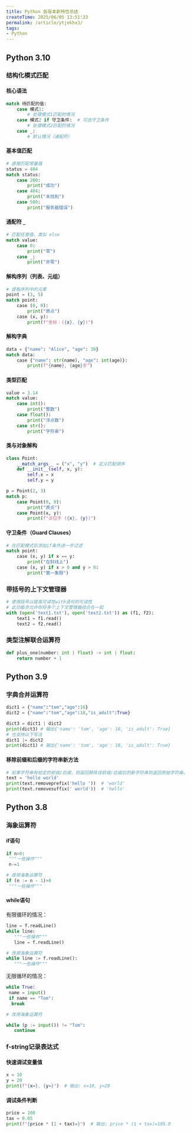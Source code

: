 ```yaml
---
title: Python 各版本新特性总结
createTime: 2025/06/05 13:51:33
permalink: /article/ytjekhx3/
tags:
- Python
---
```

## Python 3.10

### 结构化模式匹配

#### 核心语法

```python
match 待匹配的值:
    case 模式1:
        # 处理模式1匹配的情况
    case 模式2 if 守卫条件:  # 可选守卫条件
        # 处理模式2匹配的情况
    case _:
        # 默认情况（通配符）
```

#### 基本值匹配

```python
# 直接匹配常量值
status = 404
match status:
    case 200:
        print("成功")
    case 404:
        print("未找到")
    case 500:
        print("服务器错误")
```

#### 通配符 `_`

```python
# 匹配任意值，类似 else
match value:
    case 0:
        print("零")
    case _:
        print("非零")
```

#### 解构序列（列表、元组）

```python
# 提取序列中的元素
point = (3, 5)
match point:
    case (0, 0):
        print("原点")
    case (x, y):
        print(f"坐标：({x}, {y})")
```

#### 解构字典

```python
data = {"name": "Alice", "age": 30}
match data:
    case {"name": str(name), "age": int(age)}:
        print(f"{name}, {age}岁")
```

#### 类型匹配

```python
value = 3.14
match value:
    case int():
        print("整数")
    case float():
        print("浮点数")
    case str():
        print("字符串")
```

#### 类与对象解构

```python
class Point:
    __match_args__ = ("x", "y")  # 定义匹配顺序
    def __init__(self, x, y):
        self.x = x
        self.y = y

p = Point(2, 3)
match p:
    case Point(0, 0):
        print("原点")
    case Point(x, y):
        print(f"点位于 ({x}, {y})")
```

#### 守卫条件（Guard Clauses）

```python
# 在匹配模式后添加if条件进一步过滤
match point:
    case (x, y) if x == y:
        print("在斜线上")
    case (x, y) if x > 0 and y > 0:
        print("第一象限")
```

### 带括号的上下文管理器

```python
# 使用括号以提高可读性with语句的可读性
# 此功能亦允许你将多个上下文管理器组合在一起
with (open('text1.txt'), open('text2.txt')) as (f1, f2):
    text1 = f1.read()
    text2 = f2.read()
```

### 类型注解联合运算符

```python
def plus_one(number: int | float) -> int | float:
    return number + 1
```



## Python 3.9

### 字典合并运算符

```python
dict1 = {"name":"tom","age":16}
dict2 = {"name":"tom","age":18,"is_adult":True}

dict3 = dict1 | dict2
print(dict3) # 输出{'name': 'tom', 'age': 18, 'is_adult': True}
# 也支持以下写法
dict1 |= dict2
print(dict1) # 输出{'name': 'tom', 'age': 18, 'is_adult': True}
```

#### 移除前缀和后缀的字符串新方法

```python
# 如果字符串有给定的前缀/后缀，则返回移除该前缀/后缀后的新字符串则返回原始字符串。
text = 'hello world'
print(text.removeprefix('hello '))  # 'world'
print(text.removesuffix(' world'))  # 'hello'
```

## Python 3.8

### 海象运算符

#### if语句

```python
if n>0:
 """一些操作"""
 n-=1

# 改用海象运算符
if (n := n - 1)>0
 """一些操作"""
```

#### while语句

有限循环的情况：

```python
line = f.readLine()
while line:
   """一些操作"""
   line = f.readLine()

# 改用海象运算符
while line := f.readLine():
   """一些操作"""
```

无限循环的情况：

```python
while True:
 name = input()
 if name == "Tom":
  break

# 改用海象运算符

while (p := input()) != "Tom":
   continue
```

### f-string记录表达式

#### 快速调试变量值

```python
x = 10
y = 20
print(f"{x=}, {y=}")  # 输出: x=10, y=20
```

#### 调试条件判断

```python
price = 100
tax = 0.05
print(f"{price * (1 + tax)=}")  # 输出: price * (1 + tax)=105.0
```

